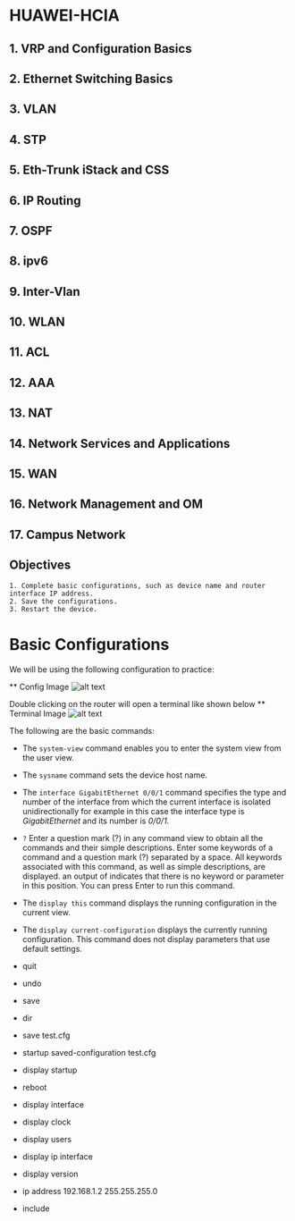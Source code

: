 # HUAWEI-HCIA

## 1. VRP and Configuration Basics
## 2. Ethernet Switching Basics
## 3. VLAN
## 4. STP
## 5. Eth-Trunk iStack and CSS
## 6. IP Routing
## 7. OSPF
## 8. ipv6
## 9. Inter-Vlan
## 10. WLAN
## 11. ACL
## 12. AAA
## 13. NAT
## 14. Network Services and Applications
## 15. WAN
## 16. Network Management and OM
## 17. Campus Network
## Objectives
    1. Complete basic configurations, such as device name and router interface IP address.
    2. Save the configurations.
    3. Restart the device.

# Basic Configurations
We will be using the following configuration to practice:

** Config Image
![alt text](http://url/to/img.png)

Double clicking on the router will open a terminal like shown below
** Terminal Image
![alt text](http://url/to/img.png)

The following are the basic commands: 
- The `system-view` command enables you to enter the system view from the user view.

- The `sysname` command sets the device host name.

- The `interface GigabitEthernet 0/0/1` command specifies the type and number of the interface from which the current interface is isolated unidirectionally for example in this case the interface type is *GigabitEthernet* and its number is *0/0/1*.

- `?`
Enter a question mark (?) in any command view to obtain all the commands and their simple descriptions.
Enter some keywords of a command and a question mark (?) separated by a space. All keywords associated with this command, as well as simple descriptions, are displayed.
an output of *<cr>* indicates that there is no keyword or parameter in this position. You can press Enter to run this command.

- The `display this` command displays the running configuration in the current view.
- The `display current-configuration` displays the currently running configuration.
This command does not display parameters that use default settings.
- quit
- undo
- save
- dir
- save test.cfg
- startup saved-configuration test.cfg
- display startup
- reboot 
- display interface
- display clock
- display users
- display ip interface
- display version
- ip address 192.168.1.2 255.255.255.0
- include


